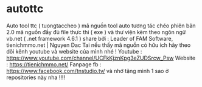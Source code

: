 # autottc
Auto tool ttc ( tuongtaccheo )
mã nguồn tool auto tương tác chéo phiên bản 2.0
mã nguồn đầy đủ file thực thi ( exe ) và thư viện kèm theo
ngôn ngữ  vb.net ( .net framework 4.6.1 )
share bởi : Leader of FAM Software, tienichmmo.net | Nguyen Dac Tai
nếu thấy mã nguồn có hữu ích hãy theo dõi kênh youtube và website của mình nhé !
Youtube : https://www.youtube.com/channel/UCFkKjznKpg3eZUDSrcw_Psw
Website : https://tienichmmo.net/
Fanpage fb : https://www.facebook.com/tnstudio.tv/
và nhớ tặng mình 1 sao ở repositories này nha !!!!
